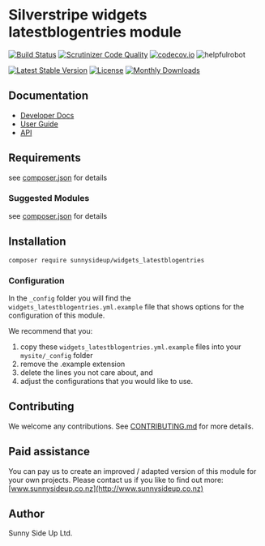 # Silverstripe widgets latestblogentries module
[![Build Status](https://travis-ci.org/sunnysideup/silverstripe-widgets_latestblogentries.svg?branch=master)](https://travis-ci.org/sunnysideup/silverstripe-widgets_latestblogentries)
[![Scrutinizer Code Quality](https://scrutinizer-ci.com/g/sunnysideup/silverstripe-widgets_latestblogentries/badges/quality-score.png?b=master)](https://scrutinizer-ci.com/g/sunnysideup/silverstripe-widgets_latestblogentries/?branch=master)
[![codecov.io](https://codecov.io/github/sunnysideup/silverstripe-widgets_latestblogentries/coverage.svg?branch=master)](https://codecov.io/github/sunnysideup/silverstripe-widgets_latestblogentries?branch=master)
![helpfulrobot](https://helpfulrobot.io/sunnysideup/widgets_latestblogentries/badge)

[![Latest Stable Version](https://poser.pugx.org/sunnysideup/widgets_latestblogentries/version)](https://packagist.org/packages/sunnysideup/widgets_latestblogentries)
[![License](https://poser.pugx.org/sunnysideup/widgets_latestblogentries/license)](https://packagist.org/packages/sunnysideup/widgets_latestblogentries)
[![Monthly Downloads](https://poser.pugx.org/sunnysideup/widgets_latestblogentries/d/monthly)](https://packagist.org/packages/sunnysideup/widgets_latestblogentries)


## Documentation



 * [Developer Docs](docs/en/INDEX.md)
 * [User Guide](docs/en/userguide.md)
 * [API](http://ssmods.com/apis/widgets_latestblogentries/docs/en/api/)

## Requirements



see [composer.json](composer.json) for details

### Suggested Modules



see [composer.json](composer.json) for details


## Installation


```
composer require sunnysideup/widgets_latestblogentries
```

### Configuration



In the `_config` folder you will find the `widgets_latestblogentries.yml.example`
file that shows options for the configuration of this module.

We recommend that you:

  1. copy these `widgets_latestblogentries.yml.example` files into your
`mysite/_config` folder
  2. remove the .example extension
  3. delete the lines you not care about, and
  4. adjust the configurations that you would like to use.


## Contributing



We welcome any contributions. See [CONTRIBUTING.md](CONTRIBUTING.md) for more details.

## Paid assistance



You can pay us to create an improved / adapted version of this module for your own projects.  Please contact us if you like to find out more: [www.sunnysideup.co.nz](http://www.sunnysideup.co.nz)

## Author



Sunny Side Up Ltd.
